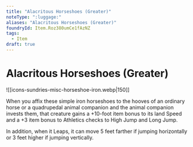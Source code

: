 ```yaml
---
title: "Alacritous Horseshoes (Greater)"
noteType: ":luggage:"
aliases: "Alacritous Horseshoes (Greater)"
foundryId: Item.Roz380umCe1fAzNZ
tags:
  - Item
draft: true
---
```


# Alacritous Horseshoes (Greater)
![[icons-sundries-misc-horseshoe-iron.webp|150]]

When you affix these simple iron horseshoes to the hooves of an ordinary horse or a quadrupedal animal companion and the animal companion invests them, that creature gains a +10-foot item bonus to its land Speed and a +3 item bonus to Athletics checks to High Jump and Long Jump.

In addition, when it Leaps, it can move 5 feet farther if jumping horizontally or 3 feet higher if jumping vertically.
